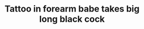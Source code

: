 ---
layout: post
title: Tattoo in forearm babe takes big long black cock
duration: '07:00'
view: 165
rate: 2
video: 'http://fantasti.cc/embed/505065/'
category: 
 - black
 - blonde
 - busty
 - curvy
 - gorgeous
 - milf
 - rough
 - stunning
 - wife
tags: 
 - big-black-cock
priority: 0.9
changefreq: daily
---